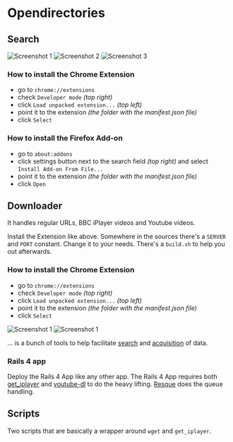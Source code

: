 # Opendirectories

## Search

![Screenshot 1](https://raw.githubusercontent.com/riencroonenborghs/opendirectories/master/screenshots/downloader1.png)
![Screenshot 2](https://raw.githubusercontent.com/riencroonenborghs/opendirectories/master/screenshots/downloader2.png)
![Screenshot 3](https://raw.githubusercontent.com/riencroonenborghs/opendirectories/master/screenshots/downloader3.png)

### How to install the Chrome Extension
- go to `chrome://extensions`
- check `Developer mode` *(top right)*
- click `Load unpacked extension...` *(top left)*
- point it to the extension *(the folder with the manifest.json file)*
- click `Select`

### How to install the Firefox Add-on
- go to `about:addons`
- click settings button next to the search field *(top right)* and select `Install Add-on From File...`
- point it to the extension *(the folder with the manifest.json file)*
- click `Open`

## Downloader

It handles regular URLs, BBC iPlayer videos and Youtube videos.

Install the Extension like above. Somewhere in the sources there's a `SERVER` and `PORT` constant. Change it to your needs. There's a `build.sh` to help you out afterwards.

### How to install the Chrome Extension
- go to `chrome://extensions`
- check `Developer mode` *(top right)*
- click `Load unpacked extension...` *(top left)*
- point it to the extension *(the folder with the manifest.json file)*
- click `Select`

![Screenshot 1](https://raw.githubusercontent.com/riencroonenborghs/opendirectories/master/screenshots/opendirectories1.png)
![Screenshot 1](https://raw.githubusercontent.com/riencroonenborghs/opendirectories/master/screenshots/opendirectories2.png)

... is a bunch of tools to help facilitate [search](https://github.com/riencroonenborghs/opendirectories/tree/master/opendirectories) and [acquisition](https://github.com/riencroonenborghs/opendirectories/tree/master/downloader) of data.

### Rails 4 app

Deploy the Rails 4 App like any other app.
The Rails 4 App requires both [get_iplayer](https://github.com/get-iplayer/get_iplayer) and [youtube-dl](https://github.com/rg3/youtube-dl) to do the heavy lifting. [Resque](https://github.com/resque/resque) does the queue handling.

## Scripts
Two scripts that are basically a wrapper around `wget` and `get_iplayer`.